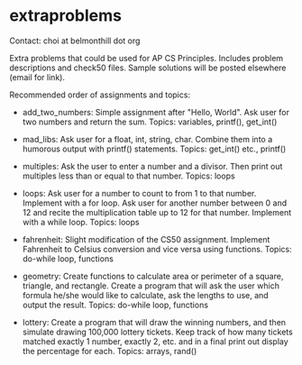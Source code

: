 # extraproblems

Contact: choi at belmonthill dot org

Extra problems that could be used for AP CS Principles. Includes problem descriptions and check50 files.
Sample solutions will be posted elsewhere (email for link).

Recommended order of assignments and topics:

- add_two_numbers: Simple assignment after "Hello, World". Ask user for two numbers and return the sum.
    Topics: variables, printf(), get_int()

- mad_libs: Ask user for a float, int, string, char. Combine them into a humorous output with printf()
            statements.
    Topics: get_int() etc., printf()

- multiples: Ask the user to enter a number and a divisor. Then print out multiples less
             than or equal to that number.
    Topics: loops

- loops: Ask user for a number to count to from 1 to that number. Implement with a for loop.
         Ask user for another number between 0 and 12 and recite the multiplication table
         up to 12 for that number. Implement with a while loop.
    Topics: loops

- fahrenheit: Slight modification of the CS50 assignment. Implement Fahrenheit to Celsius conversion
              and vice versa using functions.
    Topics: do-while loop, functions

- geometry: Create functions to calculate area or perimeter of a square, triangle, and rectangle.
            Create a program that will ask the user which formula he/she would like to calculate,
            ask the lengths to use, and output the result.
    Topics: do-while loop, functions

- lottery: Create a program that will draw the winning numbers, and then simulate drawing 100,000
           lottery tickets. Keep track of how many tickets matched exactly 1 number, exactly 2,
           etc. and in a final print out display the percentage for each.
    Topics: arrays, rand()
